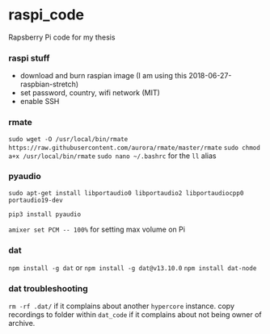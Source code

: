 # raspi_code
Rapsberry Pi code for my thesis


### raspi stuff
- download and burn raspian image (I am using this 2018-06-27-raspbian-stretch)
- set password, country, wifi network (MIT)
- enable SSH

### rmate
`sudo wget -O /usr/local/bin/rmate https://raw.githubusercontent.com/aurora/rmate/master/rmate`
`sudo chmod a+x /usr/local/bin/rmate`
`sudo nano ~/.bashrc` for the `ll` alias

### pyaudio
`sudo apt-get install libportaudio0 libportaudio2 libportaudiocpp0 portaudio19-dev`

`pip3 install pyaudio`

`amixer set PCM -- 100%` for setting max volume on Pi

### dat

`npm install -g dat` or `npm install -g dat@v13.10.0`
`npm install dat-node`

### dat troubleshooting
`rm -rf .dat/` if it complains about another `hypercore` instance.
copy recordings to folder within `dat_code` if it complains about not being owner of archive.
